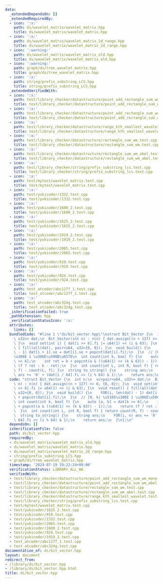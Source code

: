 ```yaml
---
data:
  _extendedDependsOn: []
  _extendedRequiredBy:
  - icon: ':x:'
    path: ds/wavelet_matrix/wavelet_matrix.hpp
    title: ds/wavelet_matrix/wavelet_matrix.hpp
  - icon: ':x:'
    path: ds/wavelet_matrix/wavelet_matrix_2d_range.hpp
    title: ds/wavelet_matrix/wavelet_matrix_2d_range.hpp
  - icon: ':warning:'
    path: ds/wavelet_matrix/wavelet_matrix_old.hpp
    title: ds/wavelet_matrix/wavelet_matrix_old.hpp
  - icon: ':warning:'
    path: graph/ds/tree_wavelet_matrix.hpp
    title: graph/ds/tree_wavelet_matrix.hpp
  - icon: ':x:'
    path: string/prefix_substring_LCS.hpp
    title: string/prefix_substring_LCS.hpp
  _extendedVerifiedWith:
  - icon: ':x:'
    path: test/library_checker/datastructure/point_add_rectangle_sum_wm_abel.test.cpp
    title: test/library_checker/datastructure/point_add_rectangle_sum_wm_abel.test.cpp
  - icon: ':x:'
    path: test/library_checker/datastructure/point_add_rectangle_sum_wm_mono.test.cpp
    title: test/library_checker/datastructure/point_add_rectangle_sum_wm_mono.test.cpp
  - icon: ':x:'
    path: test/library_checker/datastructure/range_kth_smallest_wavelet.test.cpp
    title: test/library_checker/datastructure/range_kth_smallest_wavelet.test.cpp
  - icon: ':x:'
    path: test/library_checker/datastructure/rectangle_sum_wm.test.cpp
    title: test/library_checker/datastructure/rectangle_sum_wm.test.cpp
  - icon: ':x:'
    path: test/library_checker/datastructure/rectangle_sum_wm_abel.test.cpp
    title: test/library_checker/datastructure/rectangle_sum_wm_abel.test.cpp
  - icon: ':x:'
    path: test/library_checker/string/prefix_substring_lcs.test.cpp
    title: test/library_checker/string/prefix_substring_lcs.test.cpp
  - icon: ':x:'
    path: test/mytest/wavelet_matrix.test.cpp
    title: test/mytest/wavelet_matrix.test.cpp
  - icon: ':x:'
    path: test/yukicoder/1332.test.cpp
    title: test/yukicoder/1332.test.cpp
  - icon: ':x:'
    path: test/yukicoder/1600_2.test.cpp
    title: test/yukicoder/1600_2.test.cpp
  - icon: ':x:'
    path: test/yukicoder/1625_2.test.cpp
    title: test/yukicoder/1625_2.test.cpp
  - icon: ':x:'
    path: test/yukicoder/1919_2.test.cpp
    title: test/yukicoder/1919_2.test.cpp
  - icon: ':x:'
    path: test/yukicoder/2065.test.cpp
    title: test/yukicoder/2065.test.cpp
  - icon: ':x:'
    path: test/yukicoder/919.test.cpp
    title: test/yukicoder/919.test.cpp
  - icon: ':x:'
    path: test/yukicoder/924.test.cpp
    title: test/yukicoder/924.test.cpp
  - icon: ':x:'
    path: test_atcoder/abc127f_1.test.cpp
    title: test_atcoder/abc127f_1.test.cpp
  - icon: ':x:'
    path: test_atcoder/abc324g.test.cpp
    title: test_atcoder/abc324g.test.cpp
  _isVerificationFailed: true
  _pathExtension: hpp
  _verificationStatusIcon: ':x:'
  attributes:
    links: []
  bundledCode: "#line 1 \"ds/bit_vector.hpp\"\nstruct Bit_Vector {\n  int n;\n  vc<pair<u64,\
    \ u32>> dat;\n  Bit_Vector(int n) : n(n) { dat.assign((n + 127) >> 6, {0, 0});\
    \ }\n  void set(int i) { dat[i >> 6].fi |= u64(1) << (i & 63); }\n  void reset()\
    \ { fill(all(dat), pair<u64, u32>{0, 0}); }\n  void build() {\n    FOR(i, len(dat)\
    \ - 1) dat[i + 1].se = dat[i].se + popcnt(dat[i].fi);\n  }\n  // [0, k) \u5185\
    \u306E 1 \u306E\u500B\u6570\n  int count(int k, bool f) {\n    auto [a, b] = dat[k\
    \ >> 6];\n    int ret = b + popcnt(a & ((u64(1) << (k & 63)) - 1));\n    return\
    \ (f ? ret : k - ret);\n  }\n  int count(int L, int R, bool f) { return count(R,\
    \ f) - count(L, f); }\n  string to_string() {\n    string ans;\n    FOR(i, n)\
    \ ans += '0' + (dat[i / 64].fi >> (i % 64) & 1);\n    return ans;\n  }\n};\n"
  code: "struct Bit_Vector {\n  int n;\n  vc<pair<u64, u32>> dat;\n  Bit_Vector(int\
    \ n) : n(n) { dat.assign((n + 127) >> 6, {0, 0}); }\n  void set(int i) { dat[i\
    \ >> 6].fi |= u64(1) << (i & 63); }\n  void reset() { fill(all(dat), pair<u64,\
    \ u32>{0, 0}); }\n  void build() {\n    FOR(i, len(dat) - 1) dat[i + 1].se = dat[i].se\
    \ + popcnt(dat[i].fi);\n  }\n  // [0, k) \u5185\u306E 1 \u306E\u500B\u6570\n \
    \ int count(int k, bool f) {\n    auto [a, b] = dat[k >> 6];\n    int ret = b\
    \ + popcnt(a & ((u64(1) << (k & 63)) - 1));\n    return (f ? ret : k - ret);\n\
    \  }\n  int count(int L, int R, bool f) { return count(R, f) - count(L, f); }\n\
    \  string to_string() {\n    string ans;\n    FOR(i, n) ans += '0' + (dat[i /\
    \ 64].fi >> (i % 64) & 1);\n    return ans;\n  }\n};\n"
  dependsOn: []
  isVerificationFile: false
  path: ds/bit_vector.hpp
  requiredBy:
  - ds/wavelet_matrix/wavelet_matrix_old.hpp
  - ds/wavelet_matrix/wavelet_matrix.hpp
  - ds/wavelet_matrix/wavelet_matrix_2d_range.hpp
  - string/prefix_substring_LCS.hpp
  - graph/ds/tree_wavelet_matrix.hpp
  timestamp: '2024-07-19 19:22:24+09:00'
  verificationStatus: LIBRARY_ALL_WA
  verifiedWith:
  - test/library_checker/datastructure/point_add_rectangle_sum_wm_mono.test.cpp
  - test/library_checker/datastructure/point_add_rectangle_sum_wm_abel.test.cpp
  - test/library_checker/datastructure/rectangle_sum_wm.test.cpp
  - test/library_checker/datastructure/rectangle_sum_wm_abel.test.cpp
  - test/library_checker/datastructure/range_kth_smallest_wavelet.test.cpp
  - test/library_checker/string/prefix_substring_lcs.test.cpp
  - test/mytest/wavelet_matrix.test.cpp
  - test/yukicoder/1625_2.test.cpp
  - test/yukicoder/919.test.cpp
  - test/yukicoder/1332.test.cpp
  - test/yukicoder/2065.test.cpp
  - test/yukicoder/1600_2.test.cpp
  - test/yukicoder/924.test.cpp
  - test/yukicoder/1919_2.test.cpp
  - test_atcoder/abc127f_1.test.cpp
  - test_atcoder/abc324g.test.cpp
documentation_of: ds/bit_vector.hpp
layout: document
redirect_from:
- /library/ds/bit_vector.hpp
- /library/ds/bit_vector.hpp.html
title: ds/bit_vector.hpp
---
```


